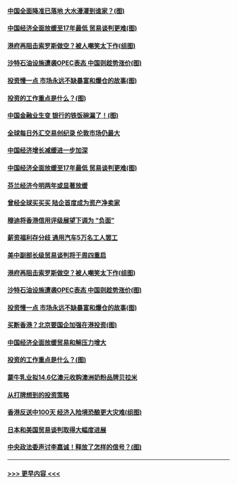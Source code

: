 #### [中国全面降准已落地 大水漫灌到谁家？(图)](../pages/p5/907688.md?t=09180133) 
#### [中国经济全面放缓至17年最低 贸易谈判更难(图)](../pages/p5/907648.md?t=09180133) 
#### [港府再阻击索罗斯做空？被人嘲笑太下作(组图)](../pages/p5/907637.md?t=09180133) 
#### [沙特石油设施遭袭OPEC表态 中国则趁势涨价(图)](../pages/p5/907570.md?t=09180133) 
#### [投资慢一点 市场永远不缺暴富和爆仓的故事(图)](../pages/p5/907564.md?t=09180133) 
#### [投资的工作重点是什么？(图)](../pages/p5/907561.md?t=09180133) 
#### [中国金融业生变 银行的铁饭碗漏了！(图)](../pages/p5/907683.md?t=09180133) 
#### [全球每日外汇交易创纪录 伦敦市场仍最大](../pages/p5/907685.md?t=09180133) 
#### [中国经济增长减缓进一步加深](../pages/p5/907649.md?t=09180133) 
#### [中国经济全面放缓至17年最低 贸易谈判更难(图)](../pages/p5/907648.md?t=09180133) 
#### [芬兰经济今明两年或显著放缓](../pages/p5/907643.md?t=09180133) 
#### [曾经全球买买买 陆企首度成为资产净卖家](../pages/p5/907641.md?t=09180133) 
#### [穆迪将香港信用评级展望下调为 “负面”](../pages/p5/907640.md?t=09180133) 
#### [薪资福利存分歧 通用汽车5万名工人罢工](../pages/p5/907639.md?t=09180133) 
#### [美中副部长级贸易谈判将于周四重启](../pages/p5/907638.md?t=09180133) 
#### [港府再阻击索罗斯做空？被人嘲笑太下作(组图)](../pages/p5/907637.md?t=09180133) 
#### [沙特石油设施遭袭OPEC表态 中国则趁势涨价(图)](../pages/p5/907570.md?t=09180133) 
#### [投资慢一点 市场永远不缺暴富和爆仓的故事(图)](../pages/p5/907564.md?t=09180133) 
#### [买断香港？北京要国企加强在港投资(图)](../pages/p5/907582.md?t=09180133) 
#### [中国经济全面放缓贸易和解压力增大](../pages/p5/907579.md?t=09180133) 
#### [投资的工作重点是什么？(图)](../pages/p5/907561.md?t=09180133) 
#### [蒙牛乳业拟14.6亿澳元收购澳洲奶粉品牌贝拉米](../pages/p5/907571.md?t=09180133) 
#### [从打牌想到的投资策略](../pages/p5/907563.md?t=09180133) 
#### [香港反送中100天 经济入险境恐酿更大灾难(组图)](../pages/p5/907533.md?t=09180133) 
#### [日本和美国贸易谈判取得大幅度进展](../pages/p5/907527.md?t=09180133) 
#### [中央政法委声讨李嘉诚！释放了怎样的信号？(图)](../pages/p5/907522.md?t=09180133) 

----
#### [ >>> 更早内容 <<< ](../indexes/p5-earlier.md)
